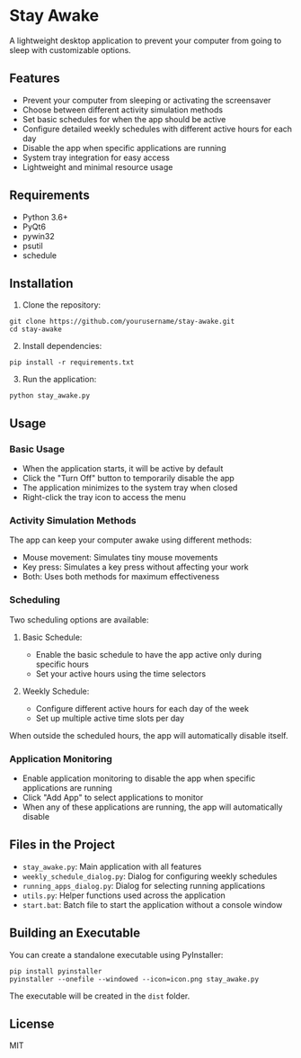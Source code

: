 # Stay Awake

A lightweight desktop application to prevent your computer from going to sleep with customizable options.

## Features

- Prevent your computer from sleeping or activating the screensaver
- Choose between different activity simulation methods
- Set basic schedules for when the app should be active
- Configure detailed weekly schedules with different active hours for each day
- Disable the app when specific applications are running
- System tray integration for easy access
- Lightweight and minimal resource usage

## Requirements

- Python 3.6+
- PyQt6
- pywin32
- psutil
- schedule

## Installation

1. Clone the repository:
```
git clone https://github.com/yourusername/stay-awake.git
cd stay-awake
```

2. Install dependencies:
```
pip install -r requirements.txt
```

3. Run the application:
```
python stay_awake.py
```

## Usage

### Basic Usage

- When the application starts, it will be active by default
- Click the "Turn Off" button to temporarily disable the app
- The application minimizes to the system tray when closed
- Right-click the tray icon to access the menu

### Activity Simulation Methods

The app can keep your computer awake using different methods:
- Mouse movement: Simulates tiny mouse movements
- Key press: Simulates a key press without affecting your work
- Both: Uses both methods for maximum effectiveness

### Scheduling

Two scheduling options are available:

1. Basic Schedule:
   - Enable the basic schedule to have the app active only during specific hours
   - Set your active hours using the time selectors

2. Weekly Schedule:
   - Configure different active hours for each day of the week
   - Set up multiple active time slots per day

When outside the scheduled hours, the app will automatically disable itself.

### Application Monitoring

- Enable application monitoring to disable the app when specific applications are running
- Click "Add App" to select applications to monitor
- When any of these applications are running, the app will automatically disable

## Files in the Project

- `stay_awake.py`: Main application with all features
- `weekly_schedule_dialog.py`: Dialog for configuring weekly schedules
- `running_apps_dialog.py`: Dialog for selecting running applications
- `utils.py`: Helper functions used across the application
- `start.bat`: Batch file to start the application without a console window

## Building an Executable

You can create a standalone executable using PyInstaller:

```
pip install pyinstaller
pyinstaller --onefile --windowed --icon=icon.png stay_awake.py
```

The executable will be created in the `dist` folder.

## License

MIT
